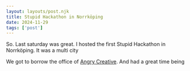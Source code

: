 ```yaml
---
layout: layouts/post.njk 
title: Stupid Hackathon in Norrköping
date: 2024-11-29
tags: ['post']
---
```

<!-- Excerpt Start -->
So. Last saturday was great. I hosted the first Stupid Hackathon in Norrköping. It was a multi city 

<!-- Excerpt End -->
We got to borrow the office of [Angry Creative](https://angrycreative.se). And had a great time being 
